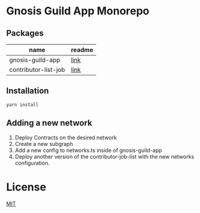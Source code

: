 # Gnosis Guild App Monorepo

## Packages

| name                 | readme                                            |
| -------------------- | ------------------------------------------------- |
| gnosis-guild-app     | [link]('./packages/gnosis-guild-app/README.md')   |
| contributor-list-job | [link](./packages/contributor-list-job/README.md) |

## Installation

```
yarn install
```

## Adding a new network

1. Deploy Contracts on the desired network
1. Create a new subgraph
1. Add a new config to networks.ts inside of gnosis-guild-app
1. Deploy another version of the contributor-job-list with the new networks configuration.

# License

[MIT](LICENSE)
